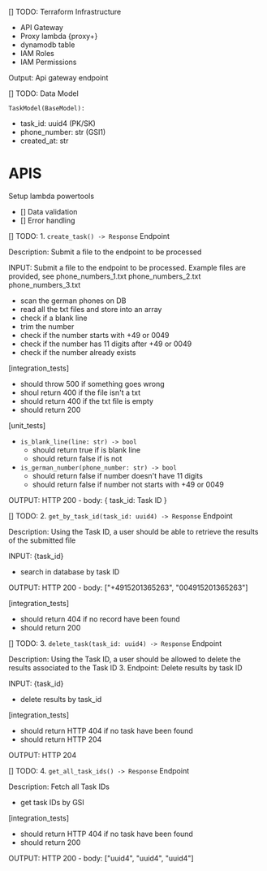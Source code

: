 [] TODO: Terraform Infrastructure

- API Gateway
- Proxy lambda {proxy+}
- dynamodb table
- IAM Roles
- IAM Permissions

Output: Api gateway endpoint

[] TODO: Data Model

`TaskModel(BaseModel):`

- task_id: uuid4 (PK/SK)
- phone_number: str (GSI1)
- created_at: str

# APIS

Setup lambda powertools

- [] Data validation
- [] Error handling

[] TODO: 1. `create_task() -> Response` Endpoint

Description:
Submit a file to the endpoint to be processed

INPUT: Submit a file to the endpoint to be processed. Example files are provided, see phone_numbers_1.txt phone_numbers_2.txt phone_numbers_3.txt

- scan the german phones on DB
- read all the txt files and store into an array
- check if a blank line
- trim the number
- check if the number starts with +49 or 0049
- check if the number has 11 digits after +49 or 0049
- check if the number already exists

[integration_tests]

- should throw 500 if something goes wrong
- shoul return 400 if the file isn't a txt
- should return 400 if the txt file is empty
- should return 200

[unit_tests]

- `is_blank_line(line: str) -> bool`
  - should return true if is blank line
  - should return false if is not
- `is_german_number(phone_number: str) -> bool`
  - should return false if number doesn't have 11 digits
  - should return false if number not starts with +49 or 0049

OUTPUT: HTTP 200 - body: { task_id: Task ID }

[] TODO: 2. `get_by_task_id(task_id: uuid4) -> Response` Endpoint

Description:
Using the Task ID, a user should be able to retrieve the results of the submitted file

INPUT: {task_id}

- search in database by task ID

OUTPUT: HTTP 200 - body: ["+4915201365263", "004915201365263"]

[integration_tests]

- should return 404 if no record have been found
- should return 200

[] TODO: 3. `delete_task(task_id: uuid4) -> Response` Endpoint

Description:
Using the Task ID, a user should be allowed to delete the results associated to the Task ID 3. Endpoint: Delete results by task ID

INPUT: {task_id}

- delete results by task_id

[integration_tests]

- should return HTTP 404 if no task have been found
- should return HTTP 204

OUTPUT: HTTP 204

[] TODO: 4. `get_all_task_ids() -> Response` Endpoint

Description:
Fetch all Task IDs

- get task IDs by GSI

[integration_tests]

- should return HTTP 404 if no task have been found
- should return 200

OUTPUT: HTTP 200 - body: ["uuid4", "uuid4", "uuid4"]
